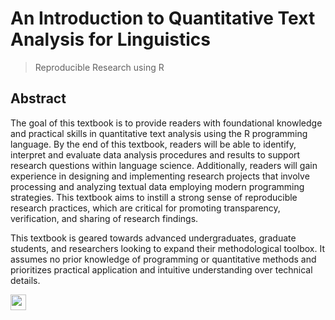 # An Introduction to Quantitative Text Analysis for Linguistics
>
> Reproducible Research using R

## Abstract

The goal of this textbook is to provide readers with foundational knowledge and practical skills in quantitative text analysis using the R programming language. By the end of this textbook, readers will be able to identify, interpret and evaluate data analysis procedures and results to support research questions within language science. Additionally, readers will gain experience in designing and implementing research projects that involve processing and analyzing textual data employing modern programming strategies. This textbook aims to instill a strong sense of reproducible research practices, which are critical for promoting transparency, verification, and sharing of research findings.

This textbook is geared towards advanced undergraduates, graduate students, and researchers looking to expand their methodological toolbox. It assumes no prior knowledge of programming or quantitative methods and prioritizes practical application and intuitive understanding over technical details.

<img src="https://raw.githubusercontent.com/FortAwesome/Font-Awesome/0698449d50f2b95517562295a59d414afc68b369/svgs/solid/wrench.svg" width="25" height="25">
